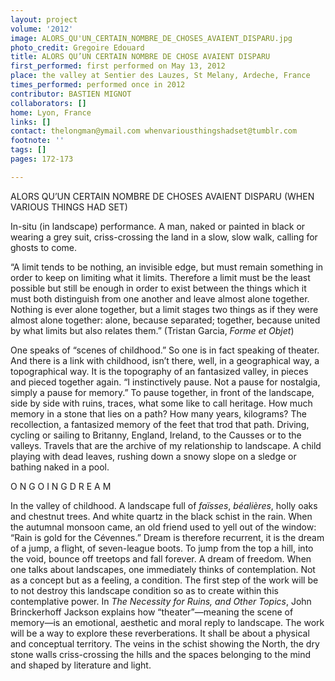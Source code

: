 ```yaml
---
layout: project
volume: '2012'
image: ALORS_QU'UN_CERTAIN_NOMBRE_DE_CHOSES_AVAIENT_DISPARU.jpg
photo_credit: Gregoire Edouard
title: ALORS QU’UN CERTAIN NOMBRE DE CHOSE AVAIENT DISPARU
first_performed: first performed on May 13, 2012
place: the valley at Sentier des Lauzes, St Melany, Ardeche, France
times_performed: performed once in 2012
contributor: BASTIEN MIGNOT
collaborators: []
home: Lyon, France
links: []
contact: thelongman@ymail.com whenvariousthingshadset@tumblr.com
footnote: ''
tags: []
pages: 172-173

---
```


ALORS QU’UN CERTAIN NOMBRE DE CHOSES AVAIENT DISPARU (WHEN VARIOUS THINGS HAD SET)

In-situ (in landscape) performance. A man, naked or painted in black or wearing a grey suit, criss-crossing the land in a slow, slow walk, calling for ghosts to come.

	
“A limit tends to be nothing, an invisible edge, but must remain something in order to keep on limiting what it limits. Therefore a limit must be the least possible but still be enough in order to exist between the things which it must both distinguish from one another and leave almost alone together. Nothing is ever alone together, but a limit stages two things as if they were almost alone together: alone, because separated; together, because united by what limits but also relates them.” (Tristan Garcia, _Forme et Objet_)


One speaks of “scenes of childhood.” So one is in fact speaking of theater. And there is a link with childhood, isn’t there, well, in a geographical way, a topographical way. It is the topography of an fantasized valley, in pieces and pieced together again. “I instinctively pause. Not a pause for nostalgia, simply a pause for memory.” To pause together, in front of the landscape, side by side with ruins, traces, what some like to call heritage. How much memory in a stone that lies on a path? How many years, kilograms? The recollection, a fantasized memory of the feet that trod that path. Driving, cycling or sailing to Britanny, England, Ireland, to the Causses or to the valleys. Travels that are the archive of my relationship to landscape. A child playing with dead leaves, rushing down a snowy slope on a sledge or bathing naked in a pool.

O N G O I N G D R E A M

In the valley of childhood. A landscape full of _faïsses_, _béalières_, holly oaks and chestnut trees. And white quartz in the black schist in the rain. When the autumnal monsoon came, an old friend used to yell out of the window: “Rain is gold for the Cévennes.” Dream is therefore recurrent, it is the dream of a jump, a flight, of seven-league boots. To jump from the top a hill, into the void, bounce off treetops and fall forever. A dream of freedom. When one talks about landscapes, one immediately thinks of contemplation. Not as a concept but as a feeling, a condition. The first step of the work will be to not destroy this landscape condition so as to create within this contemplative power. In _The Necessity for Ruins, and Other Topics_, John Brinckerhoff Jackson explains how “theater”—meaning the scene of memory—is an emotional, aesthetic and moral reply to landscape. The work will be a way to explore these reverberations. It shall be about a physical and conceptual territory. The veins in the schist showing the North, the dry stone walls criss-crossing the hills and the spaces belonging to the mind and shaped by literature and light.
